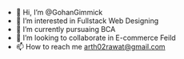 - 👋 Hi, I’m @GohanGimmick
- 👀 I’m interested in Fullstack Web Designing
- 🌱 I’m currently pursuaing BCA
- 💞️ I’m looking to collaborate in E-commerce Feild 
- 📫 How to reach me arth02rawat@gmail.com


<!---
GohanGimmick/GohanGimmick is a ✨ special ✨ repository because its `README.md` (this file) appears on your GitHub profile.
You can click the Preview link to take a look at your changes.
--->
